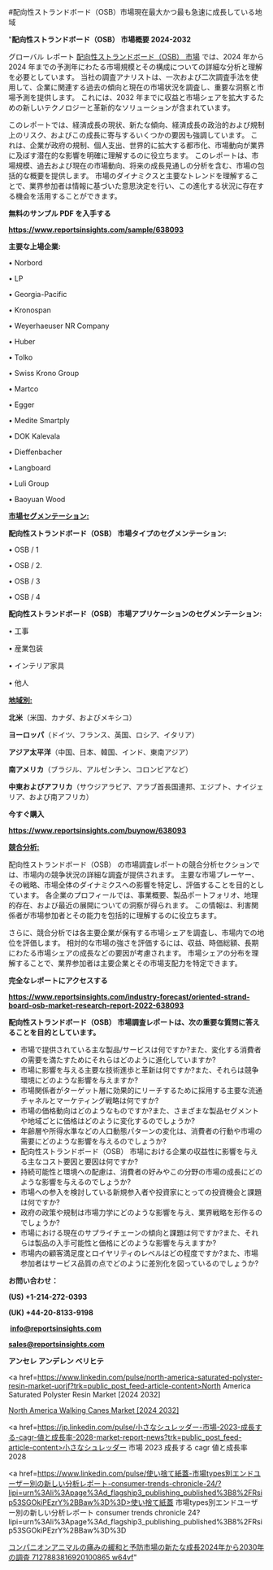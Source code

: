 #配向性ストランドボード（OSB）市場現在最大かつ最も急速に成長している地域

"<strong>配向性ストランドボード（OSB） 市場概要 2024-2032</strong>

グローバル レポート <a href=https://www.reportsinsights.com/sample/638093>配向性ストランドボード（OSB） 市場</a> では、2024 年から 2024 年までの予測年にわたる市場規模とその構成についての詳細な分析と理解を必要としています。 当社の調査アナリストは、一次および二次調査手法を使用して、企業に関連する過去の傾向と現在の市場状況を調査し、重要な洞察と市場予測を提供します。 これには、2032 年までに収益と市場シェアを拡大​​するための新しいテクノロジーと革新的なソリューションが含まれています。

このレポートでは、経済成長の現状、新たな傾向、経済成長の政治的および規制上のリスク、およびこの成長に寄与するいくつかの要因も強調しています。 これは、企業が政府の規制、個人支出、世界的に拡大する都市化、市場動向が業界に及ぼす潜在的な影響を明確に理解するのに役立ちます。 このレポートは、市場規模、過去および現在の市場動向、将来の成長見通しの分析を含む、市場の包括的な概要を提供します。 市場のダイナミクスと主要なトレンドを理解することで、業界参加者は情報に基づいた意思決定を行い、この進化する状況に存在する機会を活用することができます。

<strong><b>無料のサンプル PDF を入手する</b></strong>

<a href=https://www.reportsinsights.com/sample/638093><strong><u>https://www.reportsinsights.com/sample/638093</u></strong></a>

<strong>主要な上場企業:</strong>

• Norbord

• LP

• Georgia-Pacific

• Kronospan

• Weyerhaeuser NR Company

• Huber

• Tolko

• Swiss Krono Group

• Martco

• Egger

• Medite Smartply

• DOK Kalevala

• Dieffenbacher

• Langboard

• Luli Group

• Baoyuan Wood

<strong><u>市場セグメンテーション</u></strong><strong><u>:</u></strong>

<strong>配向性ストランドボード（OSB） 市場タイプのセグメンテーション:</strong>

• OSB / 1

• OSB / 2.

• OSB / 3

• OSB / 4

<strong>配向性ストランドボード（OSB） 市場アプリケーションのセグメンテーション:</strong>

• 工事

• 産業包装

• インテリア家具

• 他人

<strong><u>地域別</u></strong><strong><u>:</u></strong>

<strong>北米</strong>（米国、カナダ、およびメキシコ）

<strong>ヨーロッパ</strong>（ドイツ、フランス、英国、ロシア、イタリア）

<strong>アジア太平洋</strong>（中国、日本、韓国、インド、東南アジア）

<strong>南アメリカ</strong>（ブラジル、アルゼンチン、コロンビアなど）

<strong>中東およびアフリカ</strong>（サウジアラビア、アラブ首長国連邦、エジプト、ナイジェリア、および南アフリカ）

<strong>今すぐ購入</strong>

<a href=https://www.reportsinsights.com/buynow/638093><strong><u>https://www.reportsinsights.com/buynow/638093</u></strong></a>

<strong><u>競合分析:</u></strong>

配向性ストランドボード（OSB） の市場調査レポートの競合分析セクションでは、市場内の競争状況の詳細な調査が提供されます。 主要な市場プレーヤー、その戦略、市場全体のダイナミクスへの影響を特定し、評価することを目的としています。 各企業のプロフィールでは、事業概要、製品ポートフォリオ、地理的存在、および最近の展開についての洞察が得られます。 この情報は、利害関係者が市場参加者とその能力を包括的に理解するのに役立ちます。

さらに、競合分析では各主要企業が保有する市場シェアを調査し、市場内での地位を評価します。 相対的な市場の強さを評価するには、収益、時価総額、長期にわたる市場シェアの成長などの要因が考慮されます。 市場シェアの分布を理解することで、業界参加者は主要企業とその市場支配力を特定できます。

<strong>完全なレポートにアクセスする</strong>

<a href=https://www.reportsinsights.com/industry-forecast/oriented-strand-board-osb-market-research-report-2022-638093><strong><u><b>https://www.reportsinsights.com/industry-forecast/oriented-strand-board-osb-market-research-report-2022-638093</b></u></strong></a>

<strong><b>配向性ストランドボード（OSB） 市場調査レポートは、次の重要な質問に答えることを目的としています。</b></strong>
<ul>
  <li>市場で提供されている主な製品/サービスは何ですか?また、変化する消費者の需要を満たすためにそれらはどのように進化していますか?</li>
  <li>市場に影響を与える主要な技術進歩と革新は何ですか?また、それらは競争環境にどのような影響を与えますか?</li>
  <li>市場関係者がターゲット層に効果的にリーチするために採用する主要な流通チャネルとマーケティング戦略は何ですか?</li>
  <li>市場の価格動向はどのようなものですか?また、さまざまな製品セグメントや地域ごとに価格はどのように変化するのでしょうか?</li>
  <li>年齢層や所得水準などの人口動態パターンの変化は、消費者の行動や市場の需要にどのような影響を与えるのでしょうか?</li>
  <li>配向性ストランドボード（OSB） 市場における企業の収益性に影響を与える主なコスト要因と要因は何ですか?</li>
  <li>持続可能性と環境への配慮は、消費者の好みやこの分野の市場の成長にどのような影響を与えるのでしょうか?</li>
  <li>市場への参入を検討している新規参入者や投資家にとっての投資機会と課題は何ですか?</li>
  <li>政府の政策や規制は市場力学にどのような影響を与え、業界戦略を形作るのでしょうか?</li>
  <li>市場における現在のサプライチェーンの傾向と課題は何ですか?また、それらは製品の入手可能性と価格にどのような影響を与えますか?</li>
  <li>市場内の顧客満足度とロイヤリティのレベルはどの程度ですか?また、市場参加者はサービス品質の点でどのように差別化を図っているのでしょうか?</li>
</ul>
<strong>お問い合わせ：</strong>

<strong>(US) +1-214-272-0393</strong>

<strong>(UK) +44-20-8133-9198</strong>

<strong> </strong><a href=info@reportsinsights.com><strong><u>info@reportsinsights.com</u></strong></a>

<a href=sales@reportsinsights.com><strong><u>sales@reportsinsights.com</u></strong></a>

<strong>アンセレ アンデレン ベリヒテ</strong>

<a href=https://www.linkedin.com/pulse/north-america-saturated-polyster-resin-market-uorjf?trk=public_post_feed-article-content>North America Saturated Polyster Resin Market [2024 2032]</a>

<a href=https://www.linkedin.com/pulse/north-america-walking-canes-market-2024-landscape-lnaef/>North America Walking Canes Market [2024 2032]</a>

<a href=https://jp.linkedin.com/pulse/小さなシュレッダー-市場-2023-成長する-cagr-値と成長率-2028-market-report-news?trk=public_post_feed-article-content>小さなシュレッダー 市場 2023 成長する cagr 値と成長率 2028</a>

<a href=https://www.linkedin.com/pulse/使い捨て紙蓋-市場types別エンドユーザー別の新しい分析レポート-consumer-trends-chronicle-24/?lipi=urn%3Ali%3Apage%3Ad_flagship3_publishing_published%3B8%2FRsip53SGOkiPEzrY%2BBaw%3D%3D>使い捨て紙蓋 市場types別エンドユーザー別の新しい分析レポート consumer trends chronicle 24?lipi=urn%3Ali%3Apage%3Ad_flagship3_publishing_published%3B8%2FRsip53SGOkiPEzrY%2BBaw%3D%3D</a>

<a href=https://www.linkedin.com/pulse/コンパニオンアニマルの痛みの緩和と予防市場の新たな成長2024年から2030年の調査-7127883816920100865-w64vf/>コンパニオンアニマルの痛みの緩和と予防市場の新たな成長2024年から2030年の調査 7127883816920100865 w64vf</a>"
